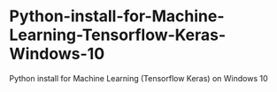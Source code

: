 # Python-install-for-Machine-Learning-Tensorflow-Keras-Windows-10
Python install for Machine Learning (Tensorflow Keras) on Windows 10
